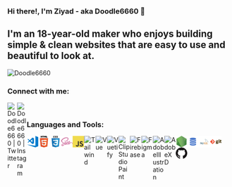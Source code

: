 ### Hi there!, I'm Ziyad - aka Doodle6660 👋


## I'm an 18-year-old maker who enjoys building simple & clean websites that are easy to use and beautiful to look at.

<img src="https://cdn.discordapp.com/attachments/779282536585101313/805087738046316554/github_banner_asdasdasd.png" alt="Doodle6660" width="1000" />

### Connect with me:

[<img align="left" alt="Doodle6660 | Twitter" width="22px" src="https://cdn.discordapp.com/attachments/779282536585101313/805423091135414332/discord.svg" />](https://discordapp.com/invite/98m2uSV)
[<img align="left" alt="Doodle6660 | Instagram" width="22px" src="https://cdn.discordapp.com/attachments/779282536585101313/805423055690137610/instagram.svg" />](https://www.instagram.com/maoiikun/)

<br />

### Languages and Tools:

<img align="left" alt="Visual Studio Code" width="26px" src="https://raw.githubusercontent.com/github/explore/80688e429a7d4ef2fca1e82350fe8e3517d3494d/topics/visual-studio-code/visual-studio-code.png" />
<img align="left" alt="HTML5" width="26px" src="https://raw.githubusercontent.com/github/explore/80688e429a7d4ef2fca1e82350fe8e3517d3494d/topics/html/html.png" />
<img align="left" alt="CSS3" width="26px" src="https://raw.githubusercontent.com/github/explore/80688e429a7d4ef2fca1e82350fe8e3517d3494d/topics/css/css.png" />
<img align="left" alt="Sass" width="26px" src="https://raw.githubusercontent.com/github/explore/80688e429a7d4ef2fca1e82350fe8e3517d3494d/topics/sass/sass.png" />
<img align="left" alt="JavaScript" width="26px" src="https://raw.githubusercontent.com/github/explore/80688e429a7d4ef2fca1e82350fe8e3517d3494d/topics/javascript/javascript.png" />
<img align="left" alt="Tailwind" width="26px" src="https://cdn.discordapp.com/attachments/779282536585101313/805425539309502494/tailwind-css.svg" />
<img align="left" alt="Vue" width="26px" src="https://cdn.discordapp.com/attachments/779282536585101313/805425540051894282/vuejs.svg" />
<img align="left" alt="Vuetify" width="26px" src="https://cdn.discordapp.com/attachments/779282536585101313/805425524988968980/vuetify.svg" />
<img align="left" alt="ClipStudioPaint" width="26px" src="https://cdn.discordapp.com/attachments/779282536585101313/805425534275944468/clipstudiopaint.svg" />
<img align="left" alt="Firebase" width="26px" src="https://cdn.discordapp.com/attachments/779282536585101313/805425539028090890/firebase.svg" />
<img align="left" alt="Figma" width="26px" src="https://cdn.discordapp.com/attachments/779282536585101313/805425535681298462/figma.svg" />
<img align="left" alt="AdobeIllustration" width="26px" src="https://cdn.discordapp.com/attachments/779282536585101313/805425529968001054/adobe-illustrator.svg" />
<img align="left" alt="AdobeXD" width="26px" src="https://cdn.discordapp.com/attachments/779282536585101313/805425532103688212/adobe-xd.svg" />
<img align="left" alt="Node.js" width="26px" src="https://raw.githubusercontent.com/github/explore/80688e429a7d4ef2fca1e82350fe8e3517d3494d/topics/nodejs/nodejs.png" />
<img align="left" alt="SQL" width="26px" src="https://raw.githubusercontent.com/github/explore/80688e429a7d4ef2fca1e82350fe8e3517d3494d/topics/sql/sql.png" />
<img align="left" alt="MySQL" width="26px" src="https://raw.githubusercontent.com/github/explore/80688e429a7d4ef2fca1e82350fe8e3517d3494d/topics/mysql/mysql.png" />
<img align="left" alt="Git" width="26px" src="https://raw.githubusercontent.com/github/explore/80688e429a7d4ef2fca1e82350fe8e3517d3494d/topics/git/git.png" />
<img align="left" alt="GitHub" width="26px" src="https://raw.githubusercontent.com/github/explore/78df643247d429f6cc873026c0622819ad797942/topics/github/github.png" />

<br />
<br />
